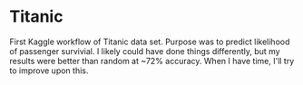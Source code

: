 # Titanic
First Kaggle workflow of Titanic data set. Purpose was to predict likelihood of passenger survivial. 
I likely could have done things differently, but my results were better than random at ~72% accuracy. When I have time, I'll try to improve upon this.
